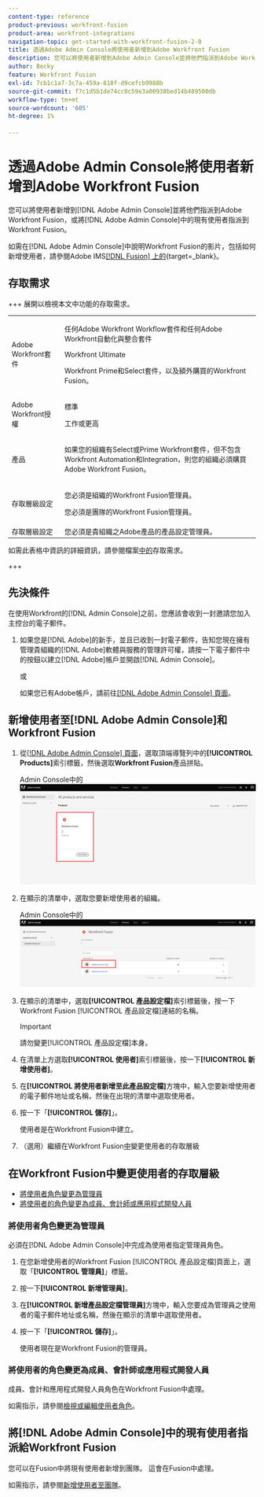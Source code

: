 ```yaml
---
content-type: reference
product-previous: workfront-fusion
product-area: workfront-integrations
navigation-topic: get-started-with-workfront-fusion-2-0
title: 透過Adobe Admin Console將使用者新增到Adobe Workfront Fusion
description: 您可以將使用者新增到Adobe Admin Console並將他們指派到Adobe Workfront Fusion，或將Adobe Admin Console中的現有使用者指派到Workfront Fusion。
author: Becky
feature: Workfront Fusion
exl-id: 7cb1c1a7-3c7a-459a-818f-d9cefcb9988b
source-git-commit: f7c1d5b1de74cc0c59e3a00938bed14b489500db
workflow-type: tm+mt
source-wordcount: '605'
ht-degree: 1%

---
```


# 透過Adobe Admin Console將使用者新增到Adobe Workfront Fusion

您可以將使用者新增到[!DNL Adobe Admin Console]並將他們指派到Adobe Workfront Fusion，或將[!DNL Adobe Admin Console]中的現有使用者指派到Workfront Fusion。

如需在[!DNL Adobe Admin Console]中說明Workfront Fusion的影片，包括如何新增使用者，請參閱Adobe IMS[[!DNL Fusion] 上的](https://video.tv.adobe.com/v/3412464/){target=_blank}。

## 存取需求

+++ 展開以檢視本文中功能的存取需求。

<table style="table-layout:auto">
 <col> 
 <col> 
 <tbody> 
  <tr> 
   <td role="rowheader">Adobe Workfront套件</td> 
   <td> <p>任何Adobe Workfront Workflow套件和任何Adobe Workfront自動化與整合套件</p><p>Workfront Ultimate</p><p>Workfront Prime和Select套件，以及額外購買的Workfront Fusion。</p> </td> 
  </tr> 
  <tr data-mc-conditions=""> 
   <td role="rowheader">Adobe Workfront授權</td> 
   <td> <p>標準</p><p>工作或更高</p> </td> 
  </tr> 
  <tr> 
   <td role="rowheader">產品</td> 
   <td>
   <p>如果您的組織有Select或Prime Workfront套件，但不包含Workfront Automation和Integration，則您的組織必須購買Adobe Workfront Fusion。</li></ul>
   </td> 
  </tr>
  <tr data-mc-conditions=""> 
   <td role="rowheader">存取層級設定</td> 
   <td> 
     <p>您必須是組織的Workfront Fusion管理員。</p>
     <p>您必須是團隊的Workfront Fusion管理員。</p>
   </td> 
  </tr> 
  </tr>
   <tr> 
   <td role="rowheader">存取層級設定</td> 
   <td>您必須是貴組織之Adobe產品的產品設定管理員。</td> 
  </tr>
 </tbody> 
</table>

如需此表格中資訊的詳細資訊，請參閱檔案[中的](/help/workfront-fusion/references/licenses-and-roles/access-level-requirements-in-documentation.md)存取需求。

+++



## 先決條件

在使用Workfront的[!DNL Admin Console]之前，您應該會收到一封邀請您加入主控台的電子郵件。

1. 如果您是[!DNL Adobe]的新手，並且已收到一封電子郵件，告知您現在擁有管理貴組織的[!DNL Adobe]軟體與服務的管理許可權，請按一下電子郵件中的按鈕以建立[!DNL Adobe]帳戶並開啟[!DNL Admin Console]。

   或

   如果您已有Adobe帳戶，請前往[[!DNL Adobe Admin Console] 頁面](https://adminconsole.adobe.com)。


## 新增使用者至[!DNL Adobe Admin Console]和Workfront Fusion

1. 從[[!DNL Adobe Admin Console] 頁面](https://adminconsole.adobe.com/)，選取頂端導覽列中的&#x200B;**[!UICONTROL Products]**&#x200B;索引標籤，然後選取&#x200B;**Workfront Fusion**&#x200B;產品拼貼。

   Admin Console中的![Fusion](assets/fusion-product-admin-console.png)

1. 在顯示的清單中，選取您要新增使用者的組織。

   Admin Console中的![Fusion執行個體](assets/fusion-instances-admin-console.png)

1. 在顯示的清單中，選取&#x200B;**[!UICONTROL 產品設定檔]**&#x200B;索引標籤後，按一下Workfront Fusion [!UICONTROL 產品設定檔]連結的名稱。

   >[!IMPORTANT]
   >
   > 請勿變更[!UICONTROL 產品設定檔]本身。

1. 在清單上方選取&#x200B;**[!UICONTROL 使用者]**&#x200B;索引標籤後，按一下&#x200B;**[!UICONTROL 新增使用者]**。

1. 在&#x200B;**[!UICONTROL 將使用者新增至此產品設定檔]**&#x200B;方塊中，輸入您要新增使用者的電子郵件地址或名稱，然後在出現的清單中選取使用者。

1. 按一下「**[!UICONTROL 儲存]**」。

   使用者是在Workfront Fusion中建立。

1. （選用）繼續在Workfront Fusion[中](#change-a-users-access-level-in-workfront-fusion)變更使用者的存取層級

## 在Workfront Fusion中變更使用者的存取層級

* [將使用者角色變更為管理員](#change-a-users-role-to-admin)
* [將使用者的角色變更為成員、會計師或應用程式開發人員](#change-a-users-role-to-member-accountant-or-app-developer)

### 將使用者角色變更為管理員

必須在[!DNL Adobe Admin Console]中完成為使用者指定管理員角色。

1. 在您新增使用者的Workfront Fusion [!UICONTROL 產品設定檔]頁面上，選取「**[!UICONTROL 管理員]**」標籤。

1. 按一下&#x200B;**[!UICONTROL 新增管理員]**。

1. 在&#x200B;**[!UICONTROL 新增產品設定檔管理員]**&#x200B;方塊中，輸入您要成為管理員之使用者的電子郵件地址或名稱，然後在顯示的清單中選取使用者。

1. 按一下「**[!UICONTROL 儲存]**」。

   使用者現在是Workfront Fusion的管理員。

### 將使用者的角色變更為成員、會計師或應用程式開發人員

成員、會計和應用程式開發人員角色在Workfront Fusion中處理。

如需指示，請參閱[檢視或編輯使用者角色](/help/workfront-fusion/set-up-and-manage-workfront-fusion/set-up-and-manage-orgs-and-teams/manage-users-and-teams/view-or-edit-user-roles.md)。

## 將[!DNL Adobe Admin Console]中的現有使用者指派給Workfront Fusion

您可以在Fusion中將現有使用者新增到團隊。 這會在Fusion中處理。

如需指示，請參閱[新增使用者至團隊](/help/workfront-fusion/set-up-and-manage-workfront-fusion/set-up-and-manage-orgs-and-teams/set-up-orgs-teams-and-users/add-a-user-to-a-team.md)。
